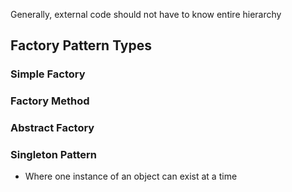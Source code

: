 Generally, external code should not have to know entire hierarchy

## Factory Pattern Types

### Simple Factory

### Factory Method

### Abstract Factory 

### Singleton Pattern
- Where one instance of an object can exist at a time